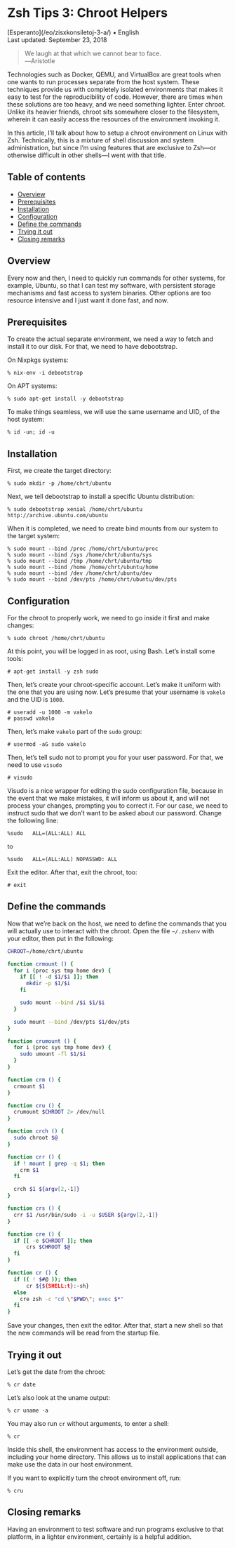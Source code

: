Zsh Tips 3: Chroot Helpers
==========================

<div class="center">[Esperanto](/eo/zisxkonsiletoj-3-a/) ▪ English</div>
<div class="center">Last updated: September 23, 2018</div>

>We laugh at that which we cannot bear to face.<br>
>―Aristotle

Technologies such as Docker, QEMU, and VirtualBox are great tools when one wants to run processes
separate from the host system. These techniques provide us with completely isolated environments
that makes it easy to test for the reproducibility of code. However, there are times when these
solutions are too heavy, and we need something lighter. Enter chroot. Unlike its heavier friends,
chroot sits somewhere closer to the filesystem, wherein it can easily access the resources of the
environment invoking it.

In this article, I’ll talk about how to setup a chroot environment on Linux with Zsh. Technically,
this is a mixture of shell discussion and system administration, but since I’m using features that
are exclusive to Zsh—or otherwise difficult in other shells—I went with that title.


<a name="toc">Table of contents</a>
-----------------------------------

- [Overview](#overview)
- [Prerequisites](#prerequisites)
- [Installation](#installation)
- [Configuration](#configuration)
- [Define the commands](#commands)
- [Trying it out](#trying)
- [Closing remarks](#closing)


<a name="overview">Overview</a>
-------------------------------

Every now and then, I need to quickly run commands for other systems, for example, Ubuntu, so that I
can test my software, with persistent storage mechanisms and fast access to system binaries. Other
options are too resource intensive and I just want it done fast, and now.


<a name="prerequisites">Prerequisites</a>
-----------------------------------------

To create the actual separate environment, we need a way to fetch and install it to our disk. For
that, we need to have debootstrap.

On Nixpkgs systems:

    % nix-env -i debootstrap

On APT systems:

    % sudo apt-get install -y debootstrap

To make things seamless, we will use the same username and UID, of the host system:

    % id -un; id -u


<a name="installation">Installation</a>
---------------------------------------

First, we create the target directory:

    % sudo mkdir -p /home/chrt/ubuntu

Next, we tell debootstrap to install a specific Ubuntu distribution:

    % sudo debootstrap xenial /home/chrt/ubuntu http://archive.ubuntu.com/ubuntu

When it is completed, we need to create bind mounts from our system to the target system:

    % sudo mount --bind /proc /home/chrt/ubuntu/proc
    % sudo mount --bind /sys /home/chrt/ubuntu/sys
    % sudo mount --bind /tmp /home/chrt/ubuntu/tmp
    % sudo mount --bind /home /home/chrt/ubuntu/home
    % sudo mount --bind /dev /home/chrt/ubuntu/dev
    % sudo mount --bind /dev/pts /home/chrt/ubuntu/dev/pts


<a name="configuration">Configuration</a>
-----------------------------------------

For the chroot to properly work, we need to go inside it first and make changes:

    % sudo chroot /home/chrt/ubuntu

At this point, you will be logged in as root, using Bash. Let’s install some tools:

    # apt-get install -y zsh sudo

Then, let’s create your chroot-specific account. Let’s make it uniform with the one that you are
using now. Let’s presume that your username is `vakelo` and the UID is `1000`.

    # useradd -u 1000 -m vakelo
    # passwd vakelo

Then, let’s make `vakelo` part of the `sudo` group:

    # usermod -aG sudo vakelo

Then, let’s tell sudo not to prompt you for your user password. For that, we need to use `visudo`

    # visudo

Visudo is a nice wrapper for editing the sudo configuration file, because in the event that we make
mistakes, it will inform us about it, and will not process your changes, prompting you to correct
it. For our case, we need to instruct sudo that we don’t want to be asked about our password. Change
the following line:

    %sudo   ALL=(ALL:ALL) ALL

to

    %sudo   ALL=(ALL:ALL) NOPASSWD: ALL

Exit the editor. After that, exit the chroot, too:

    # exit


<a name="commands">Define the commands</a>
------------------------------------------

Now that we’re back on the host, we need to define the commands that you will actually use to
interact with the chroot. Open the file `~/.zshenv` with your editor, then put in the following:

```bash
CHROOT=/home/chrt/ubuntu

function crmount () {
  for i (proc sys tmp home dev) {
    if [[ ! -d $1/$i ]]; then
      mkdir -p $1/$i
    fi

    sudo mount --bind /$i $1/$i
  }

  sudo mount --bind /dev/pts $1/dev/pts
}

function crumount () {
  for i (proc sys tmp home dev) {
    sudo umount -fl $1/$i
  }
}

function crm () {
  crmount $1
}

function cru () {
  crumount $CHROOT 2> /dev/null
}

function crch () {
  sudo chroot $@
}

function crr () {
  if ! mount | grep -q $1; then
    crm $1
  fi

  crch $1 ${argv[2,-1]}
}

function crs () {
  crr $1 /usr/bin/sudo -i -u $USER ${argv[2,-1]}
}

function cre () {
  if [[ -e $CHROOT ]]; then
      crs $CHROOT $@
  fi
}

function cr () {
  if (( ! $#@ )); then
      cr ${${SHELL:t}:-sh}
  else
    cre zsh -c "cd \"$PWD\"; exec $*"
  fi
}
```

Save your changes, then exit the editor. After that, start a new shell so that the new commands will
be read from the startup file.


<a name="trying">Trying it out</a>
----------------------------------

Let’s get the date from the chroot:

    % cr date

Let’s also look at the uname output:

    % cr uname -a

You may also run `cr` without arguments, to enter a shell:

    % cr

Inside this shell, the environment has access to the environment outside, including your home
directory. This allows us to install applications that can make use the data in our host
environment.

If you want to explicitly turn the chroot environment off, run:

    % cru


<a name="closing">Closing remarks</a>
-------------------------------------

Having an environment to test software and run programs exclusive to that platform, in a lighter
environment, certainly is a helpful addition.
